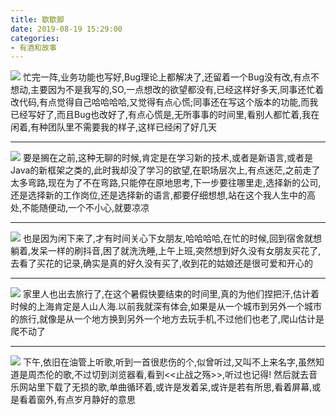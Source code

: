 ```yaml
---
title: 歇歇脚
date: 2019-08-19 15:29:00
categories: 
- 有酒和故事
---
```

![](https://blog-anthony.s3-ap-northeast-1.amazonaws.com/blog/copy_20201213152408.jpeg)
忙完一阵,业务功能也写好,Bug理论上都解决了,还留着一个Bug没有改,有点不想动,主要因为不是我写的,SO,一点想改的欲望都没有,已经这样好多天,同事还忙着改代码,有点觉得自己哈哈哈哈,又觉得有点心慌;同事还在写这个版本的功能,而我已经写好了,而且Bug也改好了,有点心慌是,无所事事的时间里,看别人都忙着,我在闲着,有种团队里不需要我的样子,这样已经闲了好几天
<!-- more -->

---

![](https://blog-anthony.s3-ap-northeast-1.amazonaws.com/blog/copy_20201213152419.jpeg)
要是搁在之前,这种无聊的时候,肯定是在学习新的技术,或者是新语言,或者是Java的新框架之类的,此时我却没了学习的欲望,在职场层次上,有点迷茫,之前走了太多弯路,现在为了不在弯路,只能停在原地思考,下一步要往哪里走,选择新的公司,还是选择新的工作岗位,还是选择新的语言,都要仔细想想,站在这个我人生中的高处,不能随便动,一个不小心,就要凉凉

---

![](https://blog-anthony.s3-ap-northeast-1.amazonaws.com/blog/copy_20201213152429.png)
也是因为闲下来了,才有时间关心下女朋友,哈哈哈哈,在忙的时候,回到宿舍就想躺着,发呆一样的刷抖音,困了就洗洗睡,上午上班,突然想到好久没有女朋友买花了,去看了买花的记录,确实是真的好久没有买了,收到花的姑娘还是很可爱和开心的

---

![](https://blog-anthony.s3-ap-northeast-1.amazonaws.com/blog/copy_20201213152437.png)
家里人也出去旅行了,在这个暑假快要结束的时间里,真的为他们捏把汗,估计着时候的上海肯定是人山人海.以前我就深有体会,如果是从一个城市到另外一个城市的旅行,就像是从一个地方换到另外一个地方去玩手机,不过他们也老了,爬山估计是爬不动了

---

![](https://blog-anthony.s3-ap-northeast-1.amazonaws.com/blog/copy_20201213152446.jpeg)
下午,依旧在油管上听歌,听到一首很悲伤的个,似曾听过,又叫不上来名字,虽然知道是周杰伦的歌,不过切到浏览器看,看到<<止战之殇>>,听过也记得! 然后就去音乐网站里下载了无损的歌,单曲循环着,或许是发着呆,或许是若有所思,看着屏幕,或是看着窗外,有点岁月静好的意思

